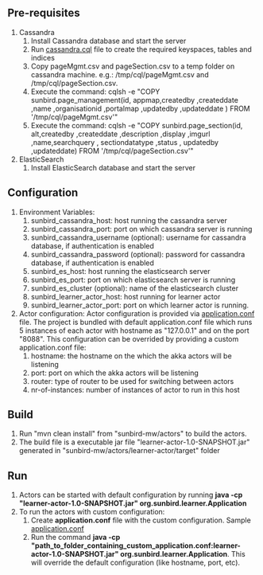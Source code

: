 ## Pre-requisites
1. Cassandra
    1. Install Cassandra database and start the server
    2. Run [cassandra.cql](https://github.com/ekstep/sunbird-mw/blob/alpha2/actors/learner-actor/src/main/resources/cassandra.cql) file to create the required keyspaces, tables and indices
    3. Copy pageMgmt.csv and pageSection.csv to a temp folder on cassandra machine. e.g.: /tmp/cql/pageMgmt.csv and /tmp/cql/pageSection.csv.
    4. Execute the command: cqlsh -e "COPY sunbird.page_management(id, appmap,createdby ,createddate ,name ,organisationid ,portalmap ,updatedby ,updateddate ) FROM '/tmp/cql/pageMgmt.csv'"
    5. Execute the command: cqlsh -e "COPY sunbird.page_section(id, alt,createdby ,createddate ,description ,display ,imgurl ,name,searchquery , sectiondatatype ,status , updatedby ,updateddate) FROM '/tmp/cql/pageSection.csv'"
2. ElasticSearch
    1. Install ElasticSearch database and start the server

## Configuration
1. Environment Variables:
    1. sunbird_cassandra_host: host running the cassandra server
    2. sunbird_cassandra_port: port on which cassandra server is running
    3. sunbird_cassandra_username (optional): username for cassandra database, if authentication is enabled
    4. sunbird_cassandra_password (optional): password for cassandra database, if authentication is enabled
    5. sunbird_es_host: host running the elasticsearch server
    6. sunbird_es_port: port on which elasticsearch server is running
    7. sunbird_es_cluster (optional): name of the elasticsearch cluster
    8. sunbird_learner_actor_host: host running for learner actor
    9. sunbird_learner_actor_port: port on which learner actor is running.
2. Actor configuration: Actor configuration is provided via [application.conf](https://github.com/ekstep/sunbird-mw/blob/alpha2/actors/learner-actor/src/main/resources/application.conf) file. The project is bundled with default application.conf file which runs 5 instances of each actor with hostname as "127.0.0.1" and on the port "8088". This configuration can be overrided by providing a custom application.conf file:
    1. hostname: the hostname on the which the akka actors will be listening
    2. port: port on which the akka actors will be listening
    3. router: type of router to be used for switching between actors
    4. nr-of-instances: number of instances of actor to run in this host

## Build
1. Run "mvn clean install" from "sunbird-mw/actors" to build the actors.
2. The build file is a executable jar file "learner-actor-1.0-SNAPSHOT.jar" generated in "sunbird-mw/actors/learner-actor/target" folder

## Run
1. Actors can be started with default configuration by running **java -cp "learner-actor-1.0-SNAPSHOT.jar" org.sunbird.learner.Application**
2. To run the actors with custom configuration:
    1. Create **application.conf** file with the custom configuration. Sample [application.conf](https://github.com/ekstep/sunbird-mw/blob/alpha2/actors/learner-actor/src/main/resources/application.conf)
    2. Run the command **java -cp "path_to_folder_containing_custom_application.conf:learner-actor-1.0-SNAPSHOT.jar" org.sunbird.learner.Application**. This will override the default configuration (like hostname, port, etc).
